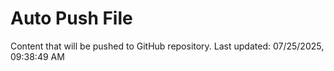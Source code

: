 # Auto Push File

Content that will be pushed to GitHub repository.
Last updated: 07/25/2025, 09:38:49 AM